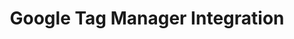 ---
title: Google Tag Manager Integration
integrationName: Google Tag Manager
logo: gtm-integration.png
isHighlighted: false
slug: gtm
highlights: |
    Google Tag Manager helps you manage website tags all in one place. Referral SaaSquatch's GTM integration leverages your existing GTM setup to install your referral program without needing to edit your website.
keyFeatures:
 - Drag-and-Drop code snippet install
 - Leverage existing Google Tag Manager setup
 - No webpage editing required
 - Completely configure your referral program through the SaaSquatch Portal.
moreInfo:
 - "[Google Tag Manager Quickstart Guide](/guides/using-gtm)"
 - "[Drag-and-Drop Integration Configuration](/guides/integration-quickstart)"
category: landingPage
template: intergrationLander.html
---